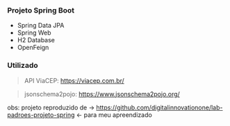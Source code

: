 ### Projeto Spring Boot
- Spring Data JPA
- Spring Web
- H2 Database
- OpenFeign

### Utilizado
> API ViaCEP: https://viacep.com.br/

> jsonschema2pojo: https://www.jsonschema2pojo.org/

obs: projeto reproduzido de -> https://github.com/digitalinnovationone/lab-padroes-projeto-spring <- para meu apreendizado
